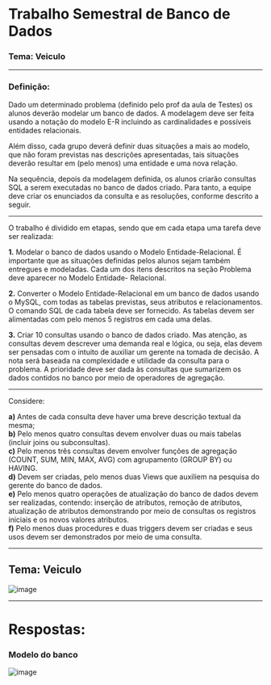 # Trabalho Semestral de Banco de Dados

### Tema: Veiculo

-----

### Definição:

Dado um determinado problema (definido pelo prof da aula de Testes) os alunos deverão modelar um banco de dados. A modelagem deve ser feita usando a notação do modelo E-R incluindo as cardinalidades e possíveis entidades relacionais.

Além disso, cada grupo deverá definir duas situações a mais ao modelo, que não foram previstas nas descrições apresentadas, tais situações deverão resultar em (pelo menos) uma entidade e uma nova relação.

Na sequência, depois da modelagem definida, os alunos criarão consultas SQL a serem executadas no banco de dados criado. Para tanto, a equipe deve criar os enunciados da consulta e as resoluções, conforme descrito a seguir.

----

O trabalho é dividido em etapas, sendo que em cada etapa uma tarefa deve ser realizada:

**1.** Modelar o banco de dados usando o Modelo Entidade-Relacional. É importante que as situações definidas pelos alunos sejam também entregues e modeladas. Cada um dos itens descritos na seção Problema deve aparecer no Modelo Entidade- Relacional.

**2.** Converter o Modelo Entidade-Relacional em um banco de dados usando o MySQL, com todas as tabelas previstas, seus atributos e relacionamentos. O comando  SQL  de  cada  tabela  deve  ser  fornecido.  As  tabelas  devem  ser alimentadas com pelo menos 5 registros em cada uma delas.

**3.** Criar 10 consultas usando o banco de dados criado. Mas atenção, as consultas devem descrever uma demanda real e lógica, ou seja, elas devem ser pensadas com o intuito de auxiliar um gerente na tomada de decisão. A nota será baseada na complexidade e utilidade da consulta para o problema. A prioridade deve ser dada às consultas que sumarizem os dados contidos no banco por meio de operadores de agregação.

-----

Considere:

**a)** Antes de cada consulta deve haver uma breve descrição textual da mesma;  
**b)** Pelo menos quatro consultas devem envolver duas ou mais tabelas (incluir joins ou subconsultas).  
**c)** Pelo menos três consultas devem envolver funções de agregação (COUNT, SUM, MIN, MAX, AVG) com agrupamento (GROUP BY) ou HAVING.  
**d)** Devem ser criadas, pelo menos duas Views que auxiliem na pesquisa do gerente do banco de dados.  
**e)** Pelo menos quatro operações de atualização do banco de dados devem ser realizadas,  contendo:  inserção  de  atributos,  remoção  de  atributos, atualização de atributos demonstrando por meio de consultas os registros iniciais e os novos valores atributos.  
**f)** Pelo menos duas procedures e duas triggers devem ser criadas e seus usos devem ser demonstrados por meio de uma consulta.  

-----

## Tema: Veiculo  
![image](https://github.com/CodyKoInABox/veiculoDB/assets/125526050/76caa25b-d858-425f-9328-9fa603a5ed16)


-----

# Respostas:

### Modelo do banco

![image](https://github.com/CodyKoInABox/veiculoN3/assets/125526050/de2fd773-8ea8-444b-b735-0318717d6c23)

